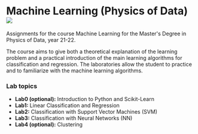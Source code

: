 # Machine Learning (Physics of Data) ![ ](https://img.shields.io/badge/python-3c78aa?style=for-the-badge&logo=python&logoColor=ffe874)
Assignments for the course Machine Learning for the Master's Degree in Physics of Data, year 21-22.

The course aims to give both a theoretical explanation of the learning problem and a practical introduction of the main learning algorithms for classification and regression. The laboratories allow the student to practice and to familiarize with the machine learning algorithms.

### Lab topics
- **Lab0 (optional):** Introduction to Python and Scikit-Learn
- **Lab1:** Linear Classification and Regression
- **Lab2:** Classification with Support Vector Machines (SVM)
- **Lab3:** Classification with Neural Networks (NN)
- **Lab4 (optional):** Clustering